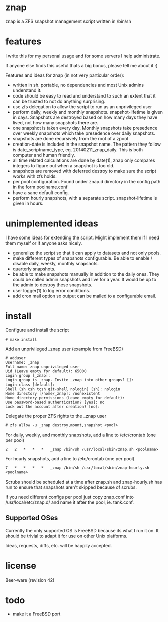 znap
====
znap is a ZFS snapshot management script written in /bin/sh


features
========
I write this for my personal usage and for some servers I help administrate. 

If anyone else finds this useful thats a big bonus, please tell me about it :) 

Features and ideas for znap (in not very particular order):
- written in sh. portable, no dependencies and most Unix admins understand it.
- code should be easy to read and understand to such an extent that it can be 
  trusted to not do anything surprising.
- use zfs delegation to allow the script to run as an unprivileged user
- perform daily, weekly and monthly snapshots. snapshot-lifetime is given in days. 
  Snapshots are destroyed based on how many days they have lived, not how many 
  snapshots there are.
- one snapshot is taken every day. Monthly snapshots take presedence over weekly 
  snapshots which take presedence over daily snapshots.
- snapshots are done recursively from the root of a zpool
- creation-date is included in the snapshot name. The pattern they follow is 
  date_scriptname_type, eg. 20140211_znap_daily. This is both computer and 
  human friendly.
- all time related calculations are done by date(1), znap only compares integers 
  to figure out when a snapshot is too old.
- snapshots are removed with deferred destroy to make sure the script works with 
  zfs holds.
- per pool configuration. Found under znap.d directory in the config path in
  the form poolname.conf
- have a sane default config.
- perform hourly snapshots, with a separate script. snapshot-lifetime is given 
  in hours.


unimplemented ideas
===================
I have some ideas for extending the script. Might implement them if I need them myself 
or if anyone asks nicely.
- generalize the script so that it can apply to datasets and not only pools.
- make different types of snapshots configurable. Be able to enable / disable daily, 
  weekly, monthly snapshots.
- quarterly snapshots.
- be able to make snapshots manually in addition to the daily ones. They could be 
  called admin snapshots and live for a year. It would be up to the admin to destroy 
  these snapshots.
- user logger(1) to log error conditions.
- add cron mail option so output can be mailed to a configurable email.


install
=======

Configure and install the script
```
# make install
```

Add an unprivileged _znap user (example from FreeBSD)
```
# adduser
Username: _znap
Full name: znap unprivileged user
Uid (Leave empty for default): 65000
Login group [_znap]:
Login group is _znap. Invite _znap into other groups? []:
Login class [default]:
Shell (sh csh tcsh git-shell nologin) [sh]: nologin
Home directory [/home/_znap]: /nonexistent
Home directory permissions (Leave empty for default):
Use password-based authentication? [yes]: no
Lock out the account after creation? [no]:
```

Delegate the proper ZFS rights to the _znap user
```
# zfs allow -u _znap destroy,mount,snapshot <pool> 
```

For daily, weekly, and monthly snapshots, add a line to /etc/crontab (one per pool)
```
2   2   *   *   *   _znap /bin/sh /usr/local/sbin/znap.sh <poolname>
```

For hourly snapshots, add a line to /etc/crontab (one per pool)
```
7   *   *   *   *   _znap /bin/sh /usr/local/sbin/znap-hourly.sh <poolname>
```
Scrubs should be scheduled at a time after znap.sh and znap-hourly.sh has 
run to ensure that snapshots aren't skipped because of scrubs.

If you need different configs per pool just copy znap.conf into 
/usr/local/etc/znap.d/ and name it after the pool, ie. tank.conf.


Supported OSes
--------------
Currently the only supported OS is FreeBSD because its what I run it on. 
It should be trivial to adapt it for use on other Unix platforms.

Ideas, requests, diffs, etc. will be happily accepted.


license
=======
Beer-ware (revision 42)


todo
====
- make it a FreeBSD port
